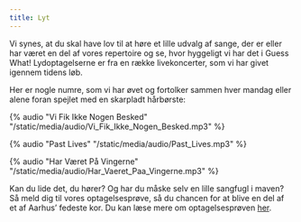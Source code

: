 ```yaml
---
title: Lyt
---
```


Vi synes, at du skal have lov til at høre et lille udvalg af sange, der er eller har været en del af vores repertoire og se, hvor hyggeligt vi har det i Guess What! Lydoptagelserne er fra en række livekoncerter, som vi har givet igennem tidens løb. 

Her er nogle numre, som vi har øvet og fortolker sammen hver mandag eller alene foran spejlet med en skarpladt hårbørste:

{% audio "Vi Fik Ikke Nogen Besked" "/static/media/audio/Vi_Fik_Ikke_Nogen_Besked.mp3" %}

{% audio "Past Lives" "/static/media/audio/Past_Lives.mp3" %}

{% audio "Har Været På Vingerne" "/static/media/audio/Har_Vaeret_Paa_Vingerne.mp3" %}
 
Kan du lide det, du hører?
Og har du måske selv en lille sangfugl i maven? Så meld dig til vores optagelsesprøve, så du chancen for at blive en del af et af Aarhus’ fedeste kor. Du kan læse mere om optagelsesprøven [her](/bliv-medlem).
